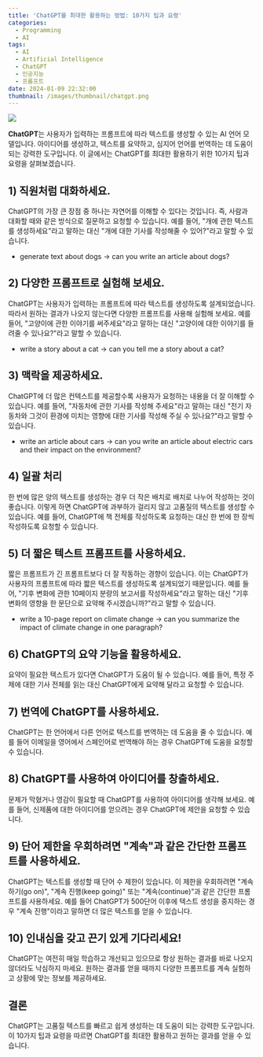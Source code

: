 ```yaml
---
title: 'ChatGPT를 최대한 활용하는 방법: 10가지 팁과 요령'
categories:
  - Programming
  - AI
tags:
  - AI
  - Artificial Intelligence
  - ChatGPT
  - 인공지능
  - 프롬프트
date: 2024-01-09 22:32:00
thumbnail: /images/thumbnail/chatgpt.png
---
```


![](/images/header/chatgpt-4.png)

**ChatGPT**는 사용자가 입력하는 프롬프트에 따라 텍스트를 생성할 수 있는 AI 언어 모델입니다. 아이디어를 생성하고, 텍스트를 요약하고, 심지어 언어를 번역하는 데 도움이 되는 강력한 도구입니다. 이 글에서는 ChatGPT를 최대한 활용하기 위한 10가지 팁과 요령을 살펴보겠습니다.

## 1) 직원처럼 대화하세요.

ChatGPT의 가장 큰 장점 중 하나는 자연어를 이해할 수 있다는 것입니다. 즉, 사람과 대화할 때와 같은 방식으로 질문하고 요청할 수 있습니다. 예를 들어, "개에 관한 텍스트를 생성하세요"라고 말하는 대신 "개에 대한 기사를 작성해줄 수 있어?"라고 말할 수 있습니다.

- generate text about dogs -> can you write an article about dogs?

## 2) 다양한 프롬프트로 실험해 보세요.

ChatGPT는 사용자가 입력하는 프롬프트에 따라 텍스트를 생성하도록 설계되었습니다. 따라서 원하는 결과가 나오지 않는다면 다양한 프롬프트를 사용해 실험해 보세요. 예를 들어, "고양이에 관한 이야기를 써주세요"라고 말하는 대신 "고양이에 대한 이야기를 들려줄 수 있나요?"라고 말할 수 있습니다.

- write a story about a cat -> can you tell me a story about a cat?

## 3) 맥락을 제공하세요.

ChatGPT에 더 많은 컨텍스트를 제공할수록 사용자가 요청하는 내용을 더 잘 이해할 수 있습니다. 예를 들어, "자동차에 관한 기사를 작성해 주세요"라고 말하는 대신 "전기 자동차와 그것이 환경에 미치는 영향에 대한 기사를 작성해 주실 수 있나요?"라고 말할 수 있습니다.

- write an article about cars -> can you write an article about electric cars and their impact on the environment?

## 4) 일괄 처리

한 번에 많은 양의 텍스트를 생성하는 경우 더 작은 배치로 배치로 나누어 작성하는 것이 좋습니다. 이렇게 하면 ChatGPT에 과부하가 걸리지 않고 고품질의 텍스트를 생성할 수 있습니다. 예를 들어, ChatGPT에 책 전체를 작성하도록 요청하는 대신 한 번에 한 장씩 작성하도록 요청할 수 있습니다.

## 5) 더 짧은 텍스트 프롬프트를 사용하세요.

짧은 프롬프트가 긴 프롬프트보다 더 잘 작동하는 경향이 있습니다. 이는 ChatGPT가 사용자의 프롬프트에 따라 짧은 텍스트를 생성하도록 설계되었기 때문입니다. 예를 들어, "기후 변화에 관한 10페이지 분량의 보고서를 작성하세요"라고 말하는 대신 "기후 변화의 영향을 한 문단으로 요약해 주시겠습니까?"라고 말할 수 있습니다.

- write a 10-page report on climate change -> can you summarize the impact of climate change in one paragraph?

## 6) ChatGPT의 요약 기능을 활용하세요.

요약이 필요한 텍스트가 있다면 ChatGPT가 도움이 될 수 있습니다. 예를 들어, 특정 주제에 대한 기사 전체를 읽는 대신 ChatGPT에게 요약해 달라고 요청할 수 있습니다.

## 7) 번역에 ChatGPT를 사용하세요.

ChatGPT는 한 언어에서 다른 언어로 텍스트를 번역하는 데 도움을 줄 수 있습니다. 예를 들어 이메일을 영어에서 스페인어로 번역해야 하는 경우 ChatGPT에 도움을 요청할 수 있습니다.

## 8) ChatGPT를 사용하여 아이디어를 창출하세요.

문제가 막혔거나 영감이 필요할 때 ChatGPT를 사용하여 아이디어를 생각해 보세요. 예를 들어, 신제품에 대한 아이디어를 얻으려는 경우 ChatGPT에 제안을 요청할 수 있습니다.

## 9) 단어 제한을 우회하려면 "계속"과 같은 간단한 프롬프트를 사용하세요.

ChatGPT는 텍스트를 생성할 때 단어 수 제한이 있습니다. 이 제한을 우회하려면 "계속하기(go on)", "계속 진행(keep going)" 또는 "계속(continue)"과 같은 간단한 프롬프트를 사용하세요. 예를 들어 ChatGPT가 500단어 이후에 텍스트 생성을 중지하는 경우 "계속 진행"이라고 말하면 더 많은 텍스트를 얻을 수 있습니다.

## 10) 인내심을 갖고 끈기 있게 기다리세요!

ChatGPT는 여전히 매일 학습하고 개선되고 있으므로 항상 원하는 결과를 바로 나오지 않더라도 낙심하지 마세요. 원하는 결과를 얻을 때까지 다양한 프롬프트를 계속 실험하고 상황에 맞는 정보를 제공하세요.

## 결론

ChatGPT는 고품질 텍스트를 빠르고 쉽게 생성하는 데 도움이 되는 강력한 도구입니다. 이 10가지 팁과 요령을 따르면 ChatGPT를 최대한 활용하고 원하는 결과를 얻을 수 있습니다.

